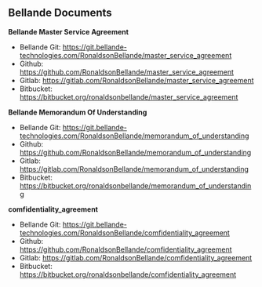 ## Bellande Documents
**Bellande Master Service Agreement**
- Bellande Git: https://git.bellande-technologies.com/RonaldsonBellande/master_service_agreement
- Github: https://github.com/RonaldsonBellande/master_service_agreement
- Gitlab: https://gitlab.com/RonaldsonBellande/master_service_agreement
- Bitbucket: https://bitbucket.org/ronaldsonbellande/master_service_agreement


**Bellande Memorandum Of Understanding**
- Bellande Git: https://git.bellande-technologies.com/RonaldsonBellande/memorandum_of_understanding
- Github: https://github.com/RonaldsonBellande/memorandum_of_understanding
- Gitlab: https://gitlab.com/RonaldsonBellande/memorandum_of_understanding
- Bitbucket: https://bitbucket.org/ronaldsonbellande/memorandum_of_understanding

**comfidentiality_agreement**
- Bellande Git: https://git.bellande-technologies.com/RonaldsonBellande/comfidentiality_agreement
- Github: https://github.com/RonaldsonBellande/comfidentiality_agreement
- Gitlab: https://gitlab.com/RonaldsonBellande/comfidentiality_agreement
- Bitbucket: https://bitbucket.org/ronaldsonbellande/comfidentiality_agreement
